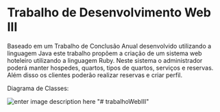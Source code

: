 <!-- # README

This README would normally document whatever steps are necessary to get the
application up and running.

Things you may want to cover:

* Ruby version

* System dependencies

* Configuration

* Database creation

* Database initialization

* How to run the test suite

* Services (job queues, cache servers, search engines, etc.)

* Deployment instructions

* ... -->

# Trabalho de Desenvolvimento Web III

Baseado em um Trabalho de Conclusão Anual desenvolvido utilizando a linguagem Java este trabalho propõem a criação de um sistema web hoteleiro utilizando a linguagem Ruby. Neste sistema o administrador poderá manter hospedes, quartos, tipos de quartos, serviços e reservas. Além disso os clientes poderão realizar reservas e criar perfil.

Diagrama de Classes:

![enter image description here](https://i.imgur.com/2NZg5RY.png)
"# trabalhoWebIII" 
